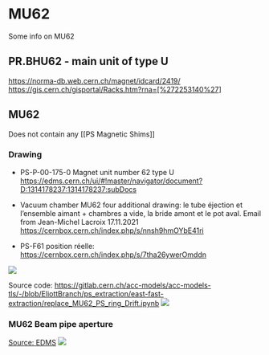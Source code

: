 # MU62
Some info on MU62

## PR.BHU62 - main unit of type U

https://norma-db.web.cern.ch/magnet/idcard/2419/
https://gis.cern.ch/gisportal/Racks.htm?rna=[%272253140%27]

## MU62

Does not contain any [[PS Magnetic Shims]]

### Drawing
* PS-P-00-175-0 Magnet unit number 62 type U
https://edms.cern.ch/ui/#!master/navigator/document?D:1314178237:1314178237:subDocs

* Vacuum chamber MU62 four additional drawing: le tube éjection et l’ensemble aimant + chambres a vide, la bride amont et le pot aval. Email from Jean-Michel Lacroix 17.11.2021
https://cernbox.cern.ch/index.php/s/nnsh9hmOYbE41ri


* PS-F61 position réelle: https://cernbox.cern.ch/index.php/s/7tha26ywerOmddn

![](https://codimd.web.cern.ch/uploads/upload_da97372ac49507e0eae58428e099140d.png)


Source code: https://gitlab.cern.ch/acc-models/acc-models-tls/-/blob/EliottBranch/ps_extraction/east-fast-extraction/replace_MU62_PS_ring_Drift.ipynb
![](https://codimd.web.cern.ch/uploads/upload_d06433b5593ad42dfeebd07a937ebfc1.png)

### MU62 Beam pipe aperture
[Source: EDMS](https://edms.cern.ch/ui/#!master/navigator/document?D:100523477:100523477:subDocs)
![](https://codimd.web.cern.ch/uploads/upload_564cb45b734fa08dfbdba59da2b14d2c.png)

